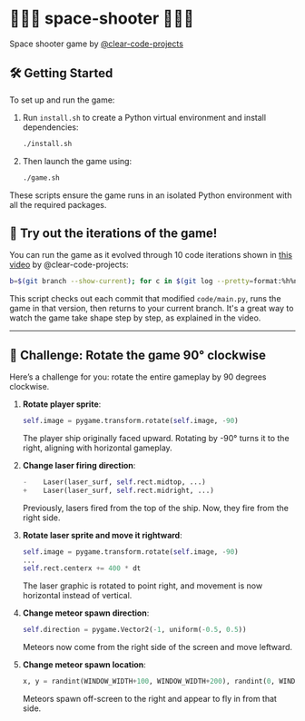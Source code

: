 # 🌠🌠🌠 space-shooter 🌠🌠🌠

Space shooter game by [@clear-code-projects](https://github.com/clear-code-projects)

## 🛠️ Getting Started

To set up and run the game:

1. Run `install.sh` to create a Python virtual environment and install dependencies:

   ```bash
   ./install.sh
   ```

2. Then launch the game using:

   ```bash
   ./game.sh
   ```

These scripts ensure the game runs in an isolated Python environment with all the required packages.

## 🚀 Try out the iterations of the game!

You can run the game as it evolved through 10 code iterations shown in [this video](https://www.youtube.com/watch?v=8OMghdHP-zs) by @clear-code-projects:

```bash
b=$(git branch --show-current); for c in $(git log --pretty=format:%h%n code/main.py | tac); do git checkout $c; python code/main.py; done; git checkout $b
```

This script checks out each commit that modified `code/main.py`, runs the game in that version, then returns to your current branch. It's a great way to watch the game take shape step by step, as explained in the video.

---

## 🎯 Challenge: Rotate the game 90° clockwise

Here’s a challenge for you: rotate the entire gameplay by 90 degrees clockwise.

1. **Rotate player sprite**:

   ```python
   self.image = pygame.transform.rotate(self.image, -90)
   ```

   The player ship originally faced upward. Rotating by -90° turns it to the right, aligning with horizontal gameplay.

2. **Change laser firing direction**:

   ```python
   -    Laser(laser_surf, self.rect.midtop, ...)
   +    Laser(laser_surf, self.rect.midright, ...)
   ```

   Previously, lasers fired from the top of the ship. Now, they fire from the right side.

3. **Rotate laser sprite and move it rightward**:

   ```python
   self.image = pygame.transform.rotate(self.image, -90)
   ...
   self.rect.centerx += 400 * dt
   ```

   The laser graphic is rotated to point right, and movement is now horizontal instead of vertical.

4. **Change meteor spawn direction**:

   ```python
   self.direction = pygame.Vector2(-1, uniform(-0.5, 0.5))
   ```

   Meteors now come from the right side of the screen and move leftward.

5. **Change meteor spawn location**:

   ```python
   x, y = randint(WINDOW_WIDTH+100, WINDOW_WIDTH+200), randint(0, WINDOW_HEIGHT)
   ```

   Meteors spawn off-screen to the right and appear to fly in from that side.
